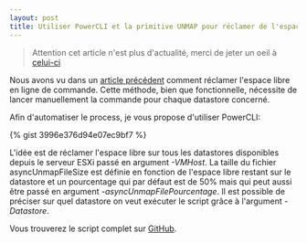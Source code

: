 ```yaml
---
layout: post
title: Utiliser PowerCLI et la primitive UNMAP pour réclamer de l'espace libre sur des LUN thin
---
```


> Attention cet article n'est plus d'actualité, merci de jeter un oeil à [celui-ci](http://blog.okcomputer.io/2015/07/13/VMware-KB-ESXi-UNMAP/)

Nous avons vu dans un [article précédent](http://blog.okcomputer.io/2015/02/26/R%C3%A9clamer-espace-libre-lun-thin-ESXi-UNMAP/) comment réclamer l'espace libre en ligne de commande. Cette méthode, bien que fonctionnelle, nécessite de lancer manuellement la commande pour chaque datastore concerné.

Afin d'automatiser le process, je vous propose d'utiliser PowerCLI:

{% gist 3996e376d94e07ec9bf7 %}

L'idée est de réclamer l'espace libre sur tous les datastores disponibles depuis le serveur ESXi passé en argument *-VMHost*. La taille du fichier asyncUnmapFileSize est définie en fonction de l'espace libre restant sur le datastore et un pourcentage qui par défaut est de 50% mais qui peut aussi être passé en argument *-asyncUnmapFilePourcentage*. Il est possible de préciser sur quel datastore on veut exécuter le script grâce à l'argument *-Datastore*.

Vous trouverez le script complet sur [GitHub](https://github.com/equelin/vmware-powercli/blob/master/UNMAP/ReclaimUnusedSpace.ps1).

